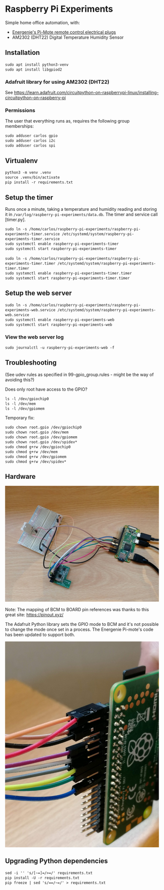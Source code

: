# Raspberry Pi Experiments

Simple home office automation, with:

- [Energenie's Pi-Mote remote control electrical plugs](https://energenie4u.co.uk/catalogue/product/ENER002-2PI)
- AM2302 (DHT22) Digital Temperature Humidity Sensor

## Installation

```
sudo apt install python3-venv
sudo apt install libgpiod2
```

### Adafruit library for using AM2302 (DHT22)

See https://learn.adafruit.com/circuitpython-on-raspberrypi-linux/installing-circuitpython-on-raspberry-pi

### Permissions

The user that everything runs as, requires the following group memberships:

```
sudo adduser carlos gpio
sudo adduser carlos i2c
sudo adduser carlos spi
```

## Virtualenv

```
python3 -m venv .venv
source .venv/bin/activate
pip install -r requirements.txt
```

## Setup the timer

Runs once a minute, taking a temperature and humidity reading and storing it in `/var/log/raspberry-pi-experiments/data.db`. The timer and service call [timer.py].

```
sudo ln -s /home/carlos/raspberry-pi-experiments/raspberry-pi-experiments-timer.service /etc/systemd/system/raspberry-pi-experiments-timer.service
sudo systemctl enable raspberry-pi-experiments-timer
sudo systemctl start raspberry-pi-experiments-timer

sudo ln -s /home/carlos/raspberry-pi-experiments/raspberry-pi-experiments-timer.timer /etc/systemd/system/raspberry-pi-experiments-timer.timer
sudo systemctl enable raspberry-pi-experiments-timer.timer
sudo systemctl start raspberry-pi-experiments-timer.timer
```

## Setup the web server

```
sudo ln -s /home/carlos/raspberry-pi-experiments/raspberry-pi-experiments-web.service /etc/systemd/system/raspberry-pi-experiments-web.service
sudo systemctl enable raspberry-pi-experiments-web
sudo systemctl start raspberry-pi-experiments-web
```

### View the web server log

```
sudo journalctl -u raspberry-pi-experiments-web -f
```

## Troubleshooting

(See udev rules as specified in 99-gpio_group.rules - might be the way of avoiding this?)

Does only root have access to the GPIO?

```
ls -l /dev/gpiochip0
ls -l /dev/mem
ls -l /dev/gpiomem
```

Temporary fix:

```
sudo chown root.gpio /dev/gpiochip0
sudo chown root.gpio /dev/mem
sudo chown root.gpio /dev/gpiomem
sudo chown root.gpio /dev/spidev*
sudo chmod g+rw /dev/gpiochip0
sudo chmod g+rw /dev/mem
sudo chmod g+rw /dev/gpiomem
sudo chmod g+rw /dev/spidev*
```

## Hardware

![Raspberry Pi, DHT22, Pi-mote](docs/components.jpg)

Note: The mapping of BCM to BOARD pin references was thanks to this great site: https://pinout.xyz/

The Adafruit Python library sets the GPIO mode to BCM and it's not possible to change the mode once set in a process. The Energenie Pi-mote's code has been updated to support both.

![GPIO](docs/gpio.jpg)

## Upgrading Python dependencies

```
sed -i '' 's/[~=]=/>=/' requirements.txt
pip install -U -r requirements.txt
pip freeze | sed 's/==/~=/' > requirements.txt
```


